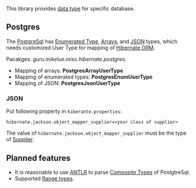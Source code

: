This library provides [data type](https://docs.jboss.org/hibernate/orm/5.4/userguide/html_single/Hibernate_User_Guide.html#basic-custom-type) for specific database.

## Postgres

The [PostgreSql](https://www.postgresql.org/) has [Enumerated Type](https://www.postgresql.org/docs/current/datatype-enum.html), [Arrays](https://www.postgresql.org/docs/current/arrays.html), and [JSON](https://www.postgresql.org/docs/current/datatype-json.html) types,
which needs customized User Type for mapping of [Hibernate ORM](https://hibernate.org/orm/).

Pacakges: *guru.mikelue.misc.hibernate.postgres.*

- Mapping of arrays: **PostgresArrayUserType**
- Mapping of enumerated types: **PostgresEnumUserType**
- Mapping of JSON: **PostgresJsonUserType**

### JSON

Put following property in `hiberante.properties`:

```properties
hibernate.jackson.object_mapper_supplier=<your class of supplier>
```

The value of `hibernate.jackson.object_mapper_supplier` must be the type of [Supplier<ObjectMapper>](https://docs.oracle.com/en/java/javase/11/docs/api/java.base/java/util/function/Supplier.html).

## Planned features

- It is reasonable to use [ANTLR](https://www.antlr.org/) to parse [Composite Types](https://www.postgresql.org/docs/current/rowtypes.html) of PostgtreSql.
- Supported [Range types](https://www.postgresql.org/docs/current/rangetypes.html).
